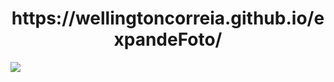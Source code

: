 <h1 style="text-align:center">https://wellingtoncorreia.github.io/expandeFoto/ </h1>
<img src="https://github.com/user-attachments/assets/c95446d7-6140-493a-9083-efcc8707af12">
